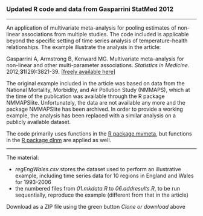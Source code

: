 
### Updated R code and data from Gasparrini StatMed 2012

--------------------------------------------------------------------------------

An application of multivariate meta-analysis for pooling estimates of non-linear associations from multiple studies. The code included is applicable beyond the specific setting of time series analysis of temperature-health relationships. The example illustrate the analysis in the article:

Gasparrini A, Armstrong B, Kenward MG. Multivariate meta-analysis for non-linear and other multi-parameter associations. *Statistics in Medicine*. 2012;**31**(29):3821-39. [[freely available here](http://www.ag-myresearch.com/2012_gasparrini_statmed.html)]

The original example included in the article was based on data from the National Mortality, Morbidity, and Air Pollution Study (NMMAPS), which at the time of the publication was available through the R package NMMAPSlite. Unfortunately, the data are not available any more and the package NMMAPSlite has been archived. In order to provide a working example, the analysis has been replaced with a similar analysis on a publicly available dataset.

The code primarily uses functions in the [R package mvmeta](https://github.com/gasparrini/mvmeta), but functions in the [R package dlnm](https://github.com/gasparrini/dlnm) are applied as well.

--------------------------------------------------------------------------------

The material:

  * *regEngWales.csv* stores the dataset used to perform an illustrative example, including time series data for 10 regions in England and Wales for 1993-2006
  * the numbered files from *01.mkdata.R* to *06.addresults.R*, to be run sequentially, reproduce the example (different from that in the article)
  
Download as a ZIP file using the green button *Clone or download* above